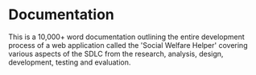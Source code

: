 # Documentation

This is a 10,000+ word documentation outlining the entire development process of a web application called the 'Social Welfare Helper' covering various aspects of the SDLC from the research, analysis, design, development, testing and evaluation. 
